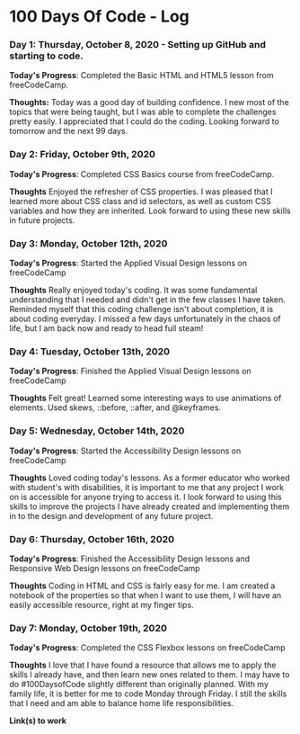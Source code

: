 # 100 Days Of Code - Log

### Day 1: Thursday, October 8, 2020 - Setting up GitHub and starting to code.

**Today's Progress**: Completed the Basic HTML and HTML5 lesson from freeCodeCamp.

**Thoughts:** Today was a good day of building confidence. I new most of the topics that were being taught, but I was able to complete the challenges pretty easily. I appreciated that I could do the coding. Looking forward to tomorrow and the next 99 days. 



### Day 2: Friday, October 9th, 2020

**Today's Progress**: Completed CSS Basics course from freeCodeCamp.

**Thoughts** Enjoyed the refresher of CSS properties. I was pleased that I learned more about CSS class and id selectors, as well as custom CSS variables and how they are inherited. Look forward to using these new skills in future projects. 

### Day 3: Monday, October 12th, 2020

**Today's Progress**: Started the Applied Visual Design lessons on freeCodeCamp

**Thoughts** Really enjoyed today's coding. It was some fundamental understanding that I needed and didn't get in the few classes I have taken. Reminded myself that this coding challenge isn't about completion, it is about coding everyday. I missed a few days unfortunately in the chaos of life, but I am back now and ready to head full steam!

### Day 4: Tuesday, October 13th, 2020

**Today's Progress**: Finished the Applied Visual Design lessons on freeCodeCamp

**Thoughts** Felt great! Learned some interesting ways to use animations of elements. Used skews, ::before, ::after, and @keyframes.

### Day 5: Wednesday, October 14th, 2020

**Today's Progress**: Started the Accessibility Design lessons on freeCodeCamp

**Thoughts** Loved coding today's lessons. As a former educator who worked with student's with disabilities, it is important to me that any project I work on is accessible for anyone trying to access it. I look forward to using this skills to improve the projects I have already created and implementing them in to the design and development of any future project. 

### Day 6: Thursday, October 16th, 2020

**Today's Progress**: Finished the Accessibility Design lessons and Responsive Web Design lessons on freeCodeCamp

**Thoughts** Coding in HTML and CSS is fairly easy for me. I am created a notebook of the properties so that when I want to use them, I will have an easily accessible resource, right at my finger tips. 

### Day 7: Monday, October 19th, 2020

**Today's Progress**: Completed the CSS Flexbox lessons on freeCodeCamp

**Thoughts** I love that I have found a resource that allows me to apply the skills I already have, and then learn new ones related to them. I may have to do #100DaysofCode slightly different than originally planned. With my family life, it is better for me to code Monday through Friday. I still the skills that I need and am able to balance home life responsibilities. 

**Link(s) to work**

